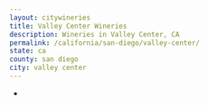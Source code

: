 ```yaml
---
layout: citywineries
title: Valley Center Wineries
description: Wineries in Valley Center, CA
permalink: /california/san-diego/valley-center/
state: ca
county: san diego
city: valley center
---
```

-

